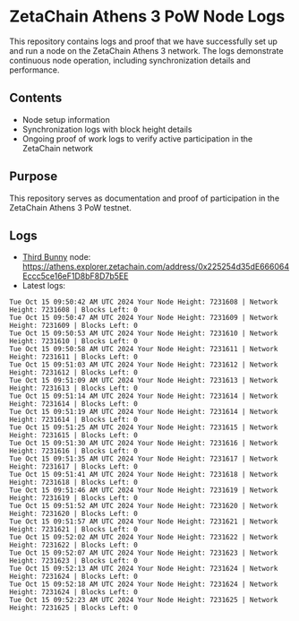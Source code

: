 # ZetaChain Athens 3 PoW Node Logs
This repository contains logs and proof that we have successfully set up and run a node on the ZetaChain Athens 3 network. The logs demonstrate continuous node operation, including synchronization details and performance.

## Contents
- Node setup information
- Synchronization logs with block height details
- Ongoing proof of work logs to verify active participation in the ZetaChain network

## Purpose
This repository serves as documentation and proof of participation in the ZetaChain Athens 3 PoW testnet.

## Logs

- [Third Bunny](https://thirdbunny.xyz/) node: https://athens.explorer.zetachain.com/address/0x225254d35dE666064Eccc5ce16eF1D8bF8D7b5EE
- Latest logs:
```
Tue Oct 15 09:50:42 AM UTC 2024 Your Node Height: 7231608 | Network Height: 7231608 | Blocks Left: 0
Tue Oct 15 09:50:47 AM UTC 2024 Your Node Height: 7231609 | Network Height: 7231609 | Blocks Left: 0
Tue Oct 15 09:50:53 AM UTC 2024 Your Node Height: 7231610 | Network Height: 7231610 | Blocks Left: 0
Tue Oct 15 09:50:58 AM UTC 2024 Your Node Height: 7231611 | Network Height: 7231611 | Blocks Left: 0
Tue Oct 15 09:51:03 AM UTC 2024 Your Node Height: 7231612 | Network Height: 7231612 | Blocks Left: 0
Tue Oct 15 09:51:09 AM UTC 2024 Your Node Height: 7231613 | Network Height: 7231613 | Blocks Left: 0
Tue Oct 15 09:51:14 AM UTC 2024 Your Node Height: 7231614 | Network Height: 7231614 | Blocks Left: 0
Tue Oct 15 09:51:19 AM UTC 2024 Your Node Height: 7231614 | Network Height: 7231614 | Blocks Left: 0
Tue Oct 15 09:51:25 AM UTC 2024 Your Node Height: 7231615 | Network Height: 7231615 | Blocks Left: 0
Tue Oct 15 09:51:30 AM UTC 2024 Your Node Height: 7231616 | Network Height: 7231616 | Blocks Left: 0
Tue Oct 15 09:51:35 AM UTC 2024 Your Node Height: 7231617 | Network Height: 7231617 | Blocks Left: 0
Tue Oct 15 09:51:41 AM UTC 2024 Your Node Height: 7231618 | Network Height: 7231618 | Blocks Left: 0
Tue Oct 15 09:51:46 AM UTC 2024 Your Node Height: 7231619 | Network Height: 7231619 | Blocks Left: 0
Tue Oct 15 09:51:52 AM UTC 2024 Your Node Height: 7231620 | Network Height: 7231620 | Blocks Left: 0
Tue Oct 15 09:51:57 AM UTC 2024 Your Node Height: 7231621 | Network Height: 7231621 | Blocks Left: 0
Tue Oct 15 09:52:02 AM UTC 2024 Your Node Height: 7231622 | Network Height: 7231622 | Blocks Left: 0
Tue Oct 15 09:52:07 AM UTC 2024 Your Node Height: 7231623 | Network Height: 7231623 | Blocks Left: 0
Tue Oct 15 09:52:13 AM UTC 2024 Your Node Height: 7231624 | Network Height: 7231624 | Blocks Left: 0
Tue Oct 15 09:52:18 AM UTC 2024 Your Node Height: 7231624 | Network Height: 7231624 | Blocks Left: 0
Tue Oct 15 09:52:23 AM UTC 2024 Your Node Height: 7231625 | Network Height: 7231625 | Blocks Left: 0
```
